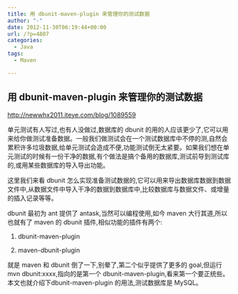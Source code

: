 ```yaml
---
title: 用 dbunit-maven-plugin 来管理你的测试数据
author: "-"
date: 2012-11-30T06:19:44+00:00
url: /?p=4807
categories:
  - Java
tags:
  - Maven

---
```

## 用 dbunit-maven-plugin 来管理你的测试数据
http://newwhx2011.iteye.com/blog/1089559

单元测试有人写过,也有人没做过,数据库的 dbunit 的用的人应该更少了,它可以用来给你做测试准备数据。一般我们做测试会在一个测试数据库中不停的测,自然会累积许多垃圾数据,给单元测试会造成不便,功能测试倒无太紧要。如果我们想在单元测试的时候有一份干净的数据,有个做法是搞个备用的数据库,测试前导到测试库的,或用某些数据库的导入导出功能。

这里我们来看 dbunit 怎么实现准备测试数据的,它可以用来导出数据库数据到数据文件中,从数据文件中导入干净的数据到数据库中,比较数据库与数据文件、或增量的插入记录等等。

dbunit 最初为 ant 提供了 antask,当然可以编程使用,如今 maven 大行其道,所以也就有了 maven 的 dbunit 插件,相似功能的插件有两个: 

1. dbunit-maven-plugin
  
2. maven-dbunit-plugin

就是 maven 和 dbunit 倒了一下,别晕了,第二个似乎提供了更多的 goal,但运行 mvn dbunit:xxxx,指向的是第一个 dbunit-maven-plugin,看来第一个要正统些。本文也就介绍下dbunit-maven-plugin 的用法,测试数据库是 MySQL。